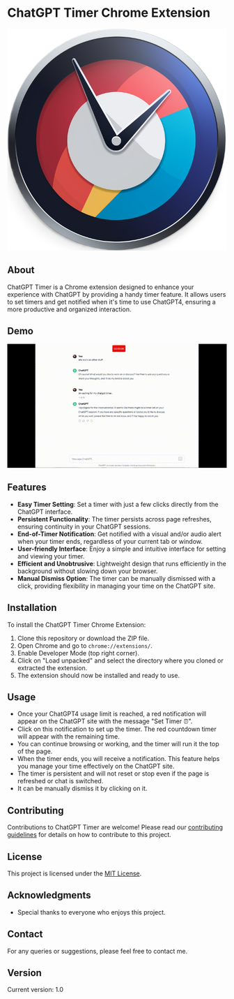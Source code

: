 # ChatGPT Timer Chrome Extension

![ChatGPT Timer Logo](assets/github.png)

## About
ChatGPT Timer is a Chrome extension designed to enhance your experience with ChatGPT by providing a handy timer feature. It allows users to set timers and get notified when it's time to use ChatGPT4, ensuring a more productive and organized interaction.

## Demo
![Demo](assets/demo.gif)

## Features
- **Easy Timer Setting**: Set a timer with just a few clicks directly from the ChatGPT interface.
- **Persistent Functionality**: The timer persists across page refreshes, ensuring continuity in your ChatGPT sessions.
- **End-of-Timer Notification**: Get notified with a visual and/or audio alert when your timer ends, regardless of your current tab or window.
- **User-friendly Interface**: Enjoy a simple and intuitive interface for setting and viewing your timer.
- **Efficient and Unobtrusive**: Lightweight design that runs efficiently in the background without slowing down your browser.
- **Manual Dismiss Option**: The timer can be manually dismissed with a click, providing flexibility in managing your time on the ChatGPT site.

## Installation
To install the ChatGPT Timer Chrome Extension:
1. Clone this repository or download the ZIP file.
2. Open Chrome and go to `chrome://extensions/`.
3. Enable Developer Mode (top right corner).
4. Click on "Load unpacked" and select the directory where you cloned or extracted the extension.
5. The extension should now be installed and ready to use.

## Usage
- Once your ChatGPT4 usage limit is reached, a red notification will appear on the ChatGPT site with the message "Set Timer ⏰".
- Click on this notification to set up the timer. The red countdown timer will appear with the remaining time.
- You can continue browsing or working, and the timer will run it the top of the page.
- When the timer ends, you will receive a notification. This feature helps you manage your time effectively on the ChatGPT site.
- The timer is persistent and will not reset or stop even if the page is refreshed or chat is switched.
- It can be manually dismiss it by clicking on it.


## Contributing
Contributions to ChatGPT Timer are welcome! Please read our [contributing guidelines](CONTRIBUTING.md) for details on how to contribute to this project.

## License
This project is licensed under the [MIT License](LICENSE).

## Acknowledgments
- Special thanks to everyone who enjoys this project.

## Contact
For any queries or suggestions, please feel free to contact me.

## Version
Current version: 1.0
